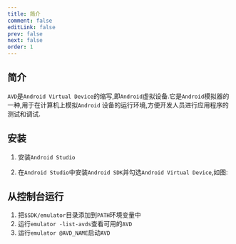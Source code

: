 ```yaml
---
title: 简介
comment: false
editLink: false
prev: false
next: false
order: 1
---
```


## 简介

`AVD`是`Android Virtual Device`的缩写,即`Android`虚拟设备.它是`Android`模拟器的一种,用于在计算机上模拟`Android`
设备的运行环境,方便开发人员进行应用程序的测试和调试.


## 安装

1. 安装`Android Studio`

2. 在`Android Studio`中安装`Android SDK`并勾选`Android Virtual Device`,如图:


## 从控制台运行

1. 把`$SDK/emulator`目录添加到`PATH`环境变量中
2. 运行`emulator -list-avds`查看可用的`AVD`
3. 运行`emulator @AVD_NAME`启动`AVD`
